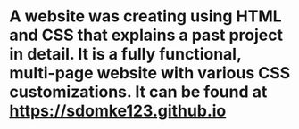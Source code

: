 # A website was creating using HTML and CSS that explains a past project in detail. It is a fully functional, multi-page website with various CSS customizations. It can be found at https://sdomke123.github.io
